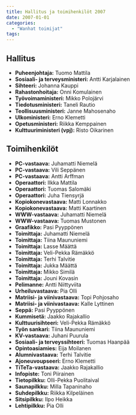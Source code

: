 ```yaml
---
title: Hallitus ja toimihenkilöt 2007
date: 2007-01-01
categories:
  - "Wanhat toimijat"
tags:
---
```



## Hallitus
- **Puheenjohtaja:** Tuomo Mattila
- **Sosiaali- ja terveysministeri:** Antti Karjalainen
- **Sihteeri:** Johanna Kauppi
- **Rahastonhoitaja:** Onni Komulainen
- **Työvoimaministeri:**	Mikko Polojärvi
- **Tiedotusministeri:** Taneli Rautio
- **Teollisuusministeri:** Janne Mahosenaho
- **Ulkoministeri:**	Erno Klemetti
- **Opetusministeri:**	Riikka Kemppainen
- **Kulttuuriministeri (vpj):** Risto Oikarinen


## Toimihenkilöt
- **PC-vastaava:** Juhamatti Niemelä
- **PC-vastaava:** Vili Seppänen
- **PC-vastaava:** Antti Arffman
- **Operaattori:** Ilkka Mattila
- **Operaattori:** Tuomas Salomäki
- **Operaattori:** Juha Tiensyrjä
- **Kopiokonevastaava:** Matti Lonnakko
- **Kopiokonevastaava:** Matti Kaartinen
- **WWW-vastaava:** Juhamatti Niemelä
- **WWW-vastaava:** Tuomas Mustonen
- **Graafikko:** Pasi Pyyppönen
- **Toimittaja:** Juhamatti Niemelä
- **Toimittaja:** Tiina Maununiemi
- **Toimittaja:** Lasse Määttä
- **Toimittaja:** Veli-Pekka Rämäkkö
- **Toimittaja:** Terhi Talvitie
- **Toimittaja:** Jukka Määttä
- **Toimittaja:** Mikko Similä
- **Toimittaja:** Jouni Kovasin
- **Pelimanne:** Antti Niittyviita
- **Urheiluvastaava:** Pia Olli
- **Matriisi- ja viinivastaava:** Topi Pohjosaho
- **Matriisi- ja viinivastaava:** Kalle Lyttinen
- **Seppä:** Pasi Pyyppönen
- **Kummisetä:** Jaakko Rajakallio
- **Kulttuurisihteeri:** Veli-Pekka Rämäkkö
- **Työn sankari:** Tiina Maununiemi
- **KV-vastaava:** Juhani Puurula
- **Sosiaali- ja terveyssihteeri:** Tuomas Haanpää
- **Opintoasiamies:** Eija Moilanen
- **Alumnivastaava:** Terhi Talvitie
- **Ajoneuvoupseeri:** Erno Klemetti
- **TiTeTa-vastaava:** Jaakko Rajakallio
- **Infopiste:** Toni Piirainen
- **Tietopilkku:** Olli-Pekka Puolitaival
- **Saunapilkku:** Milla Tapaninaho
- **Suhdepilkku:** Riikka Kilpeläinen
- **Sitsipilkku:** Ilpo Heikka
- **Lehtipilkku:** Pia Olli